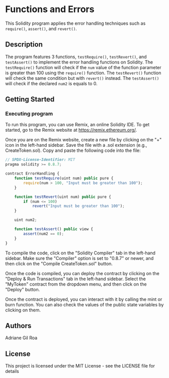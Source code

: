 # Functions and Errors

This Solidity program applies the error handling techniques such as `require()`, `assert()`, and `revert()`.

## Description

The program features 3 functions, `testRequire()`, `testRevert()`, and `testAssert()` to implement the error handling functions on Solidity. The `testRequire()` function will check if the `num` value of the function parameter is greater than 100 using the `require()` function. The `testRevert()` function will check the same condition but with `revert()` instead. The `testAssert()` will check if the declared `num2` is equals to 0.

## Getting Started

### Executing program

To run this program, you can use Remix, an online Solidity IDE. To get started, go to the Remix website at https://remix.ethereum.org/.

Once you are on the Remix website, create a new file by clicking on the "+" icon in the left-hand sidebar. Save the file with a .sol extension (e.g., CreateToken.sol). Copy and paste the following code into the file:

```javascript
// SPDX-License-Identifier: MIT
pragma solidity >= 0.8.7;

contract ErrorHandling {
    function testRequire(uint num) public pure {
        require(num > 100, "Input must be greater than 100");
    }

    function testRevert(uint num) public pure {
        if (num <= 100)
            revert("Input must be greater than 100");
    }

    uint num2;

    function testAssert() public view {
        assert(num2 == 0);
    }
}
```

To compile the code, click on the "Solidity Compiler" tab in the left-hand sidebar. Make sure the "Compiler" option is set to "0.8.7" or newer, and then click on the "Compile CreateToken.sol" button.

Once the code is compiled, you can deploy the contract by clicking on the "Deploy & Run Transactions" tab in the left-hand sidebar. Select the "MyToken" contract from the dropdown menu, and then click on the "Deploy" button.

Once the contract is deployed, you can interact with it by calling the mint or burn function. You can also check the values of the public state variables by clicking on them.

## Authors

Adriane Gil Roa  


## License

This project is licensed under the MIT License - see the LICENSE file for details